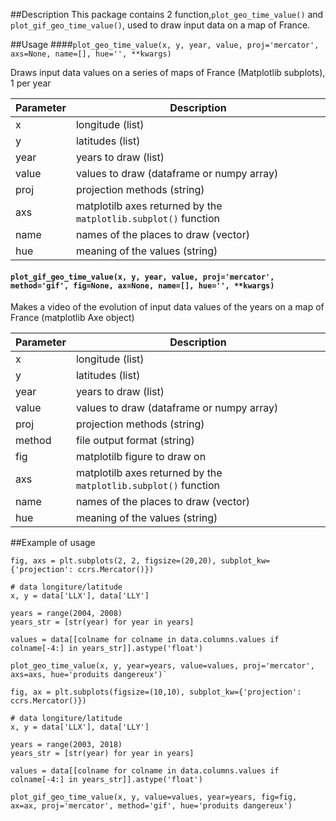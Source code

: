 ##Description
This package contains 2 function,`plot_geo_time_value()` and `plot_gif_geo_time_value()`, used to draw input data on a map of France.

##Usage
####`plot_geo_time_value(x, y, year, value, proj='mercator',  axs=None, name=[], hue='', **kwargs)`

Draws input data values on a series of maps of France (Matplotlib subplots), 1 per year

Parameter  | Description
------------- | -------------
x  | longitude (list)
y  | latitudes (list)
year | years to draw (list)
value  | values to draw (dataframe or numpy array)
proj  | projection methods (string)
axs  | matplotilb axes returned by the `matplotlib.subplot()` function
name  | names of the places to draw (vector)
hue  | meaning of the values (string)


#### `plot_gif_geo_time_value(x, y, year, value, proj='mercator', method='gif', fig=None, ax=None, name=[], hue='', **kwargs)`

Makes a video of the evolution of input data values of the years on a map of France (matplotlib Axe object)

Parameter  | Description
------------- | -------------
x  | longitude (list)
y  | latitudes (list)
year | years to draw (list)
value  | values to draw (dataframe or numpy array)
proj  | projection methods (string)
method | file output format (string)
fig | matplotilb figure to draw on
axs  | matplotilb axes returned by the `matplotlib.subplot()` function
name  | names of the places to draw (vector)
hue  | meaning of the values (string)


##Example of usage
```
fig, axs = plt.subplots(2, 2, figsize=(20,20), subplot_kw={'projection': ccrs.Mercator()})

# data longiture/latitude
x, y = data['LLX'], data['LLY']

years = range(2004, 2008)
years_str = [str(year) for year in years]

values = data[[colname for colname in data.columns.values if colname[-4:] in years_str]].astype('float')

plot_geo_time_value(x, y, year=years, value=values, proj='mercator', axs=axs, hue='produits dangereux')`
```

```
fig, ax = plt.subplots(figsize=(10,10), subplot_kw={'projection': ccrs.Mercator()})

# data longiture/latitude
x, y = data['LLX'], data['LLY']

years = range(2003, 2018)
years_str = [str(year) for year in years]

values = data[[colname for colname in data.columns.values if colname[-4:] in years_str]].astype('float')

plot_gif_geo_time_value(x, y, value=values, year=years, fig=fig, ax=ax, proj='mercator', method='gif', hue='produits dangereux')
```
